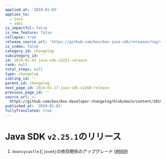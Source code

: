 ```yaml
---
applied_at: '2019-01-03'
applies_to:
  - java
  - sdks
is_impactful: false
is_new_feature: false
collapse: true
release_source_url: 'https://github.com/box/box-java-sdk/releases/tag/v2.25.1'
is_index: false
category_id: changelog
subcategory_id: ''
id: 2019-01-03-java-sdk-v2251-release
rank: null
total_steps: null
type: changelog
sibling_id: ''
parent_id: changelog
next_page_id: 2019-01-17-java-sdk-v2260-release
previous_page_id: ''
source_url: >-
  https://github.com/box/box-developer-changelog/blob/main/content/2019/01-03-java-sdk-v2251-release.md
published_at: '2019-01-03'
fullyTranslated: true
---
```

# Java SDK `v2.25.1`のリリース

1. `bouncycastle`と`jose4j`の依存関係のアップグレード ([#669](https://github.com/box/box-java-sdk/pull/669))

